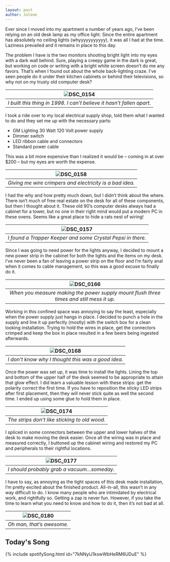 ```yaml
---
layout: post
author: Jolene
---
```


Ever since I moved into my apartment a number of years ago, I’ve been relying on an old desk lamp as my office light. Since the entire apartment has absolutely no ceiling lights (whyyyyyyyyyyy), it was all I had at the time. Laziness prevailed and it remains in place to this day.

The problem I have is the two monitors shooting bright light into my eyes with a dark wall behind. Sure, playing a creepy game in the dark is great, but working on code or writing with a bright white screen doesn’t do me any favors. That’s when I found out about the whole back-lighting craze. I’ve seen people do it under their kitchen cabinets or behind their televisions, so why not on my trusty old computer desk?

| ![DSC_0154](https://user-images.githubusercontent.com/93461023/221381947-b8e4035b-9c89-482e-a9b1-7a2ecfe47bfd.jpg) | 
|:--:| 
| *I built this thing in 1998. I can’t believe it hasn’t fallen apart.* |

I took a ride over to my local electrical supply shop, told them what I wanted to do and they set me up with the necessary parts:

*   GM Lighting 30 Watt 120 Volt power supply
*   Dimmer switch
*   LED ribbon cable and connectors
*   Standard power cable

This was a bit more expensive than I realized it would be – coming in at over $200 – but my eyes are worth the expense.

| ![DSC_0158](https://user-images.githubusercontent.com/93461023/221382003-babd65d6-5131-4811-9e51-b0ae96690180.jpg) |
|:--:|
| *Giving me wire crimpers and electricity is a bad idea.* |

I had the why and how pretty much down, but I didn’t think about the where. There isn’t much of free real estate on the desk for all of these components, but then I thought about it. These old 90’s computer desks always had a cabinet for a tower, but no one in their right mind would put a modern PC in these ovens. Seems like a great place to hide a rats nest of wiring!

| ![DSC_0157](https://user-images.githubusercontent.com/93461023/221382012-a9c3d8f2-b4a3-47b6-ad2b-938db4767585.jpg) |
|:--:|
| *I found a Trapper Keeper and some Crystal Pepsi in there.* |

Since I was going to need power for the lights anyway, I decided to mount a new power strip in the cabinet for both the lights and the items on my desk. I’ve never been a fan of leaving a power strip on the floor and I’m fairly anal when it comes to cable management, so this was a good excuse to finally do it.

| ![DSC_0166](https://user-images.githubusercontent.com/93461023/221382026-687ed8eb-45b6-4591-847b-2c6d2d6db5b6.jpg) |
|:--:|
| *When you measure making the power supply mount flush three times and still mess it up.* |

Working in this confined space was annoying to say the least, especially when the power supply just hangs in place. I decided to punch a hole in the supply and line it up perfectly (mostly) with the switch box for a clean looking installation. Trying to hold the wires in place, get the connectors crimped and keep the box in place resulted in a few beers being ingested afterwards.

| ![DSC_0168](https://user-images.githubusercontent.com/93461023/221382043-9b28beb5-ee96-48bd-87c5-00d428935194.jpg) |
|:--:|
| *I don’t know why I thought this was a good idea.* |

Once the power was set up, it was time to install the lights. Lining the top and bottom of the upper half of the desk seemed to be appropriate to attain that glow effect. I did learn a valuable lesson with these strips: get the polarity correct the first time. If you have to reposition the sticky LED strips after first placement, then they will never stick quite as well the second time. I ended up using some glue to hold them in place.

| ![DSC_0174](https://user-images.githubusercontent.com/93461023/221382052-1c1256f6-59a0-4107-94d6-2eb0bbb9e99d.jpg) |
|:--:|
| *The strips don’t like sticking to old wood.* |

I spliced in some connectors between the upper and lower halves of the desk to make moving the desk easier. Once all the wiring was in place and measured correctly, I buttoned up the cabinet wiring and restored my PC and peripherals to their rightful locations.

| ![DSC_0177](https://user-images.githubusercontent.com/93461023/221382065-7cdafdf4-2b6e-476a-8314-1598f9e15693.jpg) |
|:--:|
| *I should probably grab a vacuum…someday.* |

I have to say, as annoying as the tight spaces of this desk made installation, I’m pretty excited about the finished product. All-in-all, this wasn’t in any way difficult to do. I know many people who are intimidated by electrical work, and rightfully so. Getting a zap is never fun. However, if you take the time to learn what you need to know and how to do it, then it’s not bad at all.

| ![DSC_0180](https://user-images.githubusercontent.com/93461023/221381753-fbbd787f-3e86-45af-a95e-d66454ca1d36.jpg) |
|:--:|
| *Oh man, that’s awesome.* |


## Today's Song
{% include spotifySong.html id="7kNNylJ1kswWbHeRM6UDuE" %}
